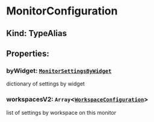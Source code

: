 # **MonitorConfiguration**

## **Kind: TypeAlias**

## **Properties**:

### byWidget: [`MonitorSettingsByWidget`](./MonitorSettingsByWidget)

dictionary of settings by widget

### workspacesV2: `Array`<[`WorkspaceConfiguration`](./WorkspaceConfiguration)>

list of settings by workspace on this monitor
